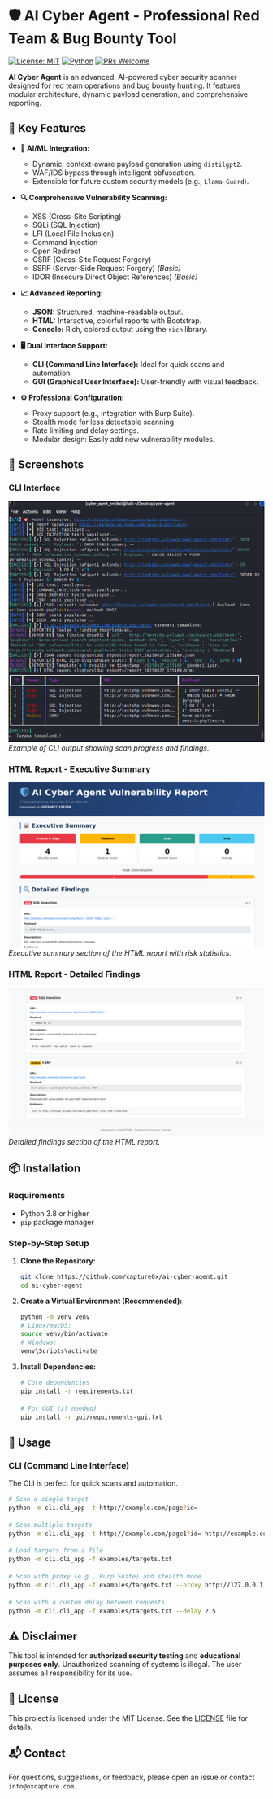 # 🛡️ AI Cyber Agent - Professional Red Team & Bug Bounty Tool

[![License: MIT](https://img.shields.io/badge/License-MIT-yellow.svg)](https://opensource.org/licenses/MIT)
[![Python](https://img.shields.io/badge/Python-3.8%2B-blue)](https://www.python.org/downloads/)
[![PRs Welcome](https://img.shields.io/badge/PRs-welcome-brightgreen.svg)](http://makeapullrequest.com)

**AI Cyber Agent** is an advanced, AI-powered cyber security scanner designed for red team operations and bug bounty hunting. It features modular architecture, dynamic payload generation, and comprehensive reporting.

## 🌟 Key Features

- **🤖 AI/ML Integration:**
  - Dynamic, context-aware payload generation using `distilgpt2`.
  - WAF/IDS bypass through intelligent obfuscation.
  - Extensible for future custom security models (e.g., `Llama-Guard`).

- **🔍 Comprehensive Vulnerability Scanning:**
  - XSS (Cross-Site Scripting)
  - SQLi (SQL Injection)
  - LFI (Local File Inclusion)
  - Command Injection
  - Open Redirect
  - CSRF (Cross-Site Request Forgery)
  - SSRF (Server-Side Request Forgery) *(Basic)*
  - IDOR (Insecure Direct Object References) *(Basic)*

- **📈 Advanced Reporting:**
  - **JSON:** Structured, machine-readable output.
  - **HTML:** Interactive, colorful reports with Bootstrap.
  - **Console:** Rich, colored output using the `rich` library.

- **🖥️ Dual Interface Support:**
  - **CLI (Command Line Interface):** Ideal for quick scans and automation.
  - **GUI (Graphical User Interface):** User-friendly with visual feedback.

- **⚙️ Professional Configuration:**
  - Proxy support (e.g., integration with Burp Suite).
  - Stealth mode for less detectable scanning.
  - Rate limiting and delay settings.
  - Modular design: Easily add new vulnerability modules.

## 📸 Screenshots

### CLI Interface
![CLI Interface](screenshots/1.png)
*Example of CLI output showing scan progress and findings.*

### HTML Report - Executive Summary
![HTML Report Summary](screenshots/2.png)
*Executive summary section of the HTML report with risk statistics.*

### HTML Report - Detailed Findings
![HTML Report Details](screenshots/3.png)
*Detailed findings section of the HTML report.*

## 📦 Installation

### Requirements

- Python 3.8 or higher
- `pip` package manager

### Step-by-Step Setup

1.  **Clone the Repository:**
    ```bash
    git clone https://github.com/capture0x/ai-cyber-agent.git
    cd ai-cyber-agent
    ```

2.  **Create a Virtual Environment (Recommended):**
    ```bash
    python -m venv venv
    # Linux/macOS:
    source venv/bin/activate
    # Windows:
    venv\Scripts\activate
    ```

3.  **Install Dependencies:**
    ```bash
    # Core dependencies
    pip install -r requirements.txt

    # For GUI (if needed)
    pip install -r gui/requirements-gui.txt
    ```

## 🚀 Usage

### CLI (Command Line Interface)

The CLI is perfect for quick scans and automation.

```bash
# Scan a single target
python -m cli.cli_app -t http://example.com/page?id=

# Scan multiple targets
python -m cli.cli_app -t http://example.com/page1?id= http://example.com/page2?user=

# Load targets from a file
python -m cli.cli_app -f examples/targets.txt

# Scan with proxy (e.g., Burp Suite) and stealth mode
python -m cli.cli_app -f examples/targets.txt --proxy http://127.0.0.1:8080 --stealth

# Scan with a custom delay between requests
python -m cli.cli_app -f examples/targets.txt --delay 2.5
```
## ⚠️ Disclaimer

This tool is intended for **authorized security testing** and **educational purposes only**. Unauthorized scanning of systems is illegal. The user assumes all responsibility for its use.

## 📄 License

This project is licensed under the MIT License. See the [LICENSE](https://raw.githubusercontent.com/capture0x/ai-cyber-agent/refs/heads/main/LICENSE) file for details.

## 📬 Contact

For questions, suggestions, or feedback, please open an issue or contact `info@oxcapture.com`.

